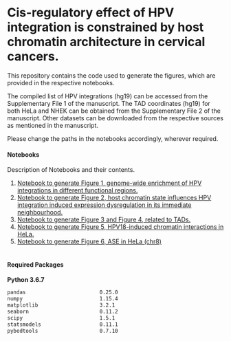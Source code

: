# Cis-regulatory effect of HPV integration is constrained by host chromatin architecture in cervical cancers.
This repository contains the code used to generate the figures, which are provided in the respective notebooks.

The compiled list of HPV integrations (hg19) can be accessed from the Supplementary File 1 of the manuscript.
The TAD coordinates (hg19) for both HeLa and NHEK can be obtained from the Supplementary File 2 of the manuscript. 
Other datasets can be downloaded from the respective sources as mentioned in the manuscript.

Please change the paths in the notebooks accordingly, wherever required.

#### Notebooks
Description of Notebooks and their contents.

1. [Notebook to generate Figure 1, genome-wide enrichment of HPV integrations in different functional regions.](https://github.com/autobot101/cisHPV/blob/main/fig1_github.ipynb) 
2. [Notebook to generate Figure 2, host chromatin state influences HPV integration induced expression dysregulation in its immediate neighbourhood.](https://github.com/autobot101/cisHPV/blob/main/fig2_github.ipynb)
3. [Notebook to generate Figure 3 and Figure 4, related to TADs.](https://github.com/autobot101/cisHPV/blob/main/fig3_fig4_github.ipynb)
4. [Notebook to generate Figure 5, HPV18-induced chromatin interactions in HeLa.](https://github.com/autobot101/cisHPV/blob/main/fig5_github.ipynb)
5. [Notebook to generate Figure 6, ASE in HeLa (chr8)](https://github.com/autobot101/cisHPV/blob/main/fig6_github.ipynb)


#### <br/>Required Packages

<b>Python 3.6.7</b>

```diff
pandas                        0.25.0
numpy                         1.15.4 
matplotlib                    3.2.1
seaborn                       0.11.2
scipy                         1.5.1
statsmodels                   0.11.1
pybedtools                    0.7.10
```




